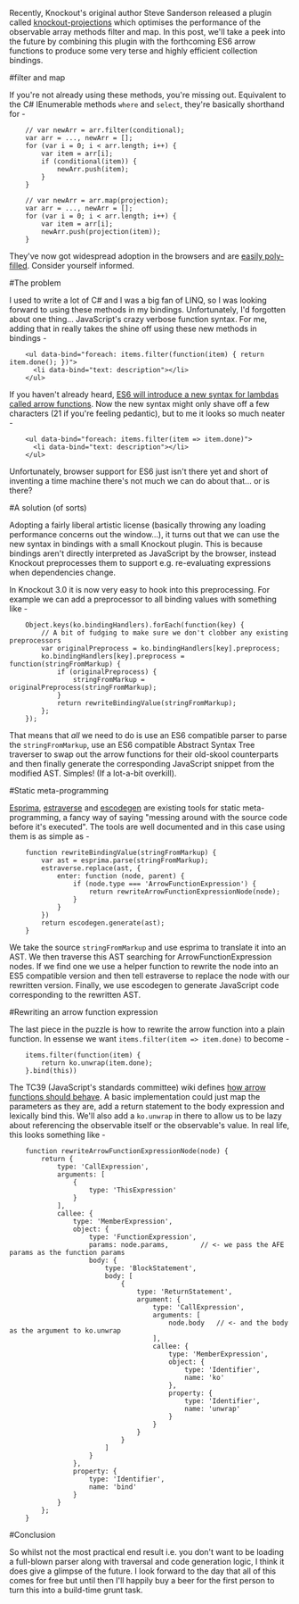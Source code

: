 Recently, Knockout's original author Steve Sanderson released a plugin called [knockout-projections](https://github.com/stevesanderson/knockout-projections) which optimises the performance of the observable array methods filter and map. In this post, we'll take a peek into the future by combining this plugin with the forthcoming ES6 arrow functions to produce some very terse and highly efficient collection bindings.

#filter and map

If you're not already using these methods, you're missing out. Equivalent to the C# IEnumerable methods ```where``` and ```select```, they're basically shorthand for -

```
	// var newArr = arr.filter(conditional);
	var arr = ..., newArr = [];
	for (var i = 0; i < arr.length; i++) {
		var item = arr[i];
		if (conditional(item)) {
			newArr.push(item);
		}
	}

	// var newArr = arr.map(projection);
	var arr = ..., newArr = [];
	for (var i = 0; i < arr.length; i++) {
		var item = arr[i];
		newArr.push(projection(item));
	}
```

They've now got widespread adoption in the browsers and are [easily poly-filled](https://github.com/es-shims/es5-shim/). Consider yourself informed.

#The problem

I used to write a lot of C# and I was a big fan of LINQ, so I was looking forward to using these methods in my bindings. Unfortunately, I'd forgotten about one thing... JavaScript's crazy verbose function syntax. For me, adding that in really takes the shine off using these new methods in bindings -

```
    <ul data-bind="foreach: items.filter(function(item) { return item.done(); })">
      <li data-bind="text: description"></li>
    </ul>
```

If you haven't already heard, [ES6 will introduce a new syntax for lambdas called arrow functions](http://tc39wiki.calculist.org/es6/arrow-functions/). Now the new syntax might only shave off a few characters (21 if you're feeling pedantic), but to me it looks so much neater -

```
    <ul data-bind="foreach: items.filter(item => item.done)">
      <li data-bind="text: description"></li>
    </ul>
```

Unfortunately, browser support for ES6 just isn't there yet and short of inventing a time machine there's not much we can do about that... or is there?

#A solution (of sorts)

Adopting a fairly liberal artistic license (basically throwing any loading performance concerns out the window...), it turns out that we can use the new syntax in bindings with a small Knockout plugin. This is because bindings aren't directly interpreted as JavaScript by the browser, instead Knockout preprocesses them to support e.g. re-evaluating expressions when dependencies change. 

In Knockout 3.0 it is now very easy to hook into this preprocessing. For example we can add a preprocessor to all binding values with something like -

```
	Object.keys(ko.bindingHandlers).forEach(function(key) {
		// A bit of fudging to make sure we don't clobber any existing preprocessors
		var originalPreprocess = ko.bindingHandlers[key].preprocess;
		ko.bindingHandlers[key].preprocess = function(stringFromMarkup) {
			if (originalPreprocess) {
				stringFromMarkup = originalPreprocess(stringFromMarkup);
			}
			return rewriteBindingValue(stringFromMarkup);
		};
	});
```

That means that *all* we need to do is use an ES6 compatible parser to parse the ```stringFromMarkup```, use an ES6 compatible Abstract Syntax Tree traverser to swap out the arrow functions for their old-skool counterparts and then finally generate the corresponding JavaScript snippet from the modified AST. Simples! (If a lot-a-bit overkill).

#Static meta-programming

[Esprima](https://github.com/ariya/esprima), [estraverse](https://github.com/Constellation/estraverse) and [escodegen](https://github.com/Constellation/escodegen) are existing tools for static meta-programming, a fancy way of saying "messing around with the source code before it's executed". The tools are well documented and in this case using them is as simple as -

```
	function rewriteBindingValue(stringFromMarkup) {
	    var ast = esprima.parse(stringFromMarkup);
	    estraverse.replace(ast, {
	    	enter: function (node, parent) {
	    		if (node.type === 'ArrowFunctionExpression') {
	    			return rewriteArrowFunctionExpressionNode(node);
	    		}
	    	}
	    })
	    return escodegen.generate(ast);
	}
```

We take the source ```stringFromMarkup``` and use esprima to translate it into an AST. We then traverse this AST searching for ArrowFunctionExpression nodes. If we find one we use a helper function to rewrite the node into an ES5 compatible version and then tell estraverse to replace the node with our rewritten version. Finally, we use escodegen to generate JavaScript code corresponding to the rewritten AST.

#Rewriting an arrow function expression

The last piece in the puzzle is how to rewrite the arrow function into a plain function. In essense we want ```items.filter(item => item.done)``` to become -

```
	items.filter(function(item) { 
		return ko.unwrap(item.done); 
	}.bind(this))
```

The TC39 (JavaScript's standards committee) wiki defines [how arrow functions should behave](http://tc39wiki.calculist.org/es6/arrow-functions/). A basic implementation could just map the parameters as they are, add a return statement to the body expression and lexically bind this. We'll also add a ```ko.unwrap``` in there to allow us to be lazy about referencing the observable itself or the observable's value. In real life, this looks something like -

```
	function rewriteArrowFunctionExpressionNode(node) {
		return {
			type: 'CallExpression',
			arguments: [
				{
					type: 'ThisExpression'
				}
			],
			callee: {
				type: 'MemberExpression',
				object: {
					type: 'FunctionExpression',
					params: node.params,		// <- we pass the AFE params as the function params
					body: {
						type: 'BlockStatement',
						body: [
							{
								type: 'ReturnStatement',
								argument: {
									type: 'CallExpression',
				    				arguments: [
				    					node.body 	// <- and the body as the argument to ko.unwrap
				    				],
									callee: {
										type: 'MemberExpression',
										object: {
											type: 'Identifier',
											name: 'ko'
										},
										property: {
											type: 'Identifier',
											name: 'unwrap'
										}
									}
								}
							}
						]
					}
				},
				property: {
					type: 'Identifier',
					name: 'bind'
				}
			}
		};
	}
```

#Conclusion

So whilst not the most practical end result i.e. you don't want to be loading a full-blown parser along with traversal and code generation logic, I think it does give a glimpse of the future. I look forward to the day that all of this comes for free but until then I'll happily buy a beer for the first person to turn this into a build-time grunt task.

